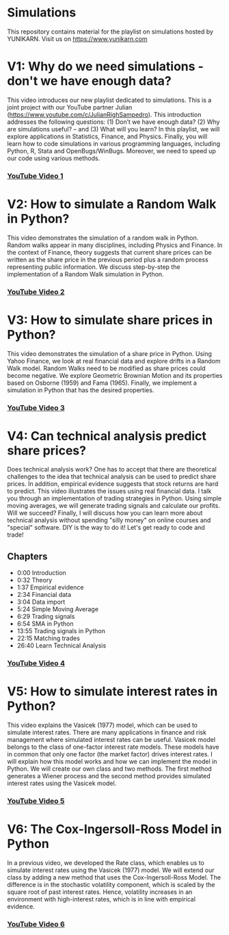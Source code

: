 # Simulations
This repository contains material for the playlist on simulations hosted by YUNIKARN. Visit us on https://www.yunikarn.com

# V1: Why do we need simulations - don't we have enough data?
This video introduces our new playlist dedicated to simulations. This is a joint project with our YouTube partner Julian (https://www.youtube.com/c/JulianRighSampedro). This introduction addresses the following questions: (1) Don’t we have enough data? (2) Why are simulations useful? – and (3) What will you learn? In this playlist, we will explore applications in Statistics, Finance, and Physics. Finally, you will learn how to code simulations in various programming languages, including Python, R, Stata and OpenBugs/WinBugs. Moreover, we need to speed up our code using various methods. 
### [YouTube Video 1](https://youtu.be/3LJlC0thaJc)

# V2: How to simulate a Random Walk in Python?
This video demonstrates the simulation of a random walk in Python. Random walks appear in many disciplines, including Physics and Finance. In the context of Finance, theory suggests that current share prices can be written as the share price in the previous period plus a random process representing public information. We discuss step-by-step the implementation of a Random Walk simulation in Python.

### [YouTube Video 2](https://youtu.be/umgjQlnhrhM)

# V3: How to simulate share prices in Python? 
This video demonstrates the simulation of a share price in Python. Using Yahoo Finance, we look at real financial data and explore drifts in a Random Walk model. Random Walks need to be modified as share prices could become negative. We explore Geometric Brownian Motion and its properties based on Osborne (1959) and Fama (1965). Finally, we implement a simulation in Python that has the desired properties.

### [YouTube Video 3](https://youtu.be/ovpuGg5esO0)

# V4: Can technical analysis predict share prices?
Does technical analysis work? One has to accept that there are theoretical challenges to the idea that technical analysis can be used to predict share prices. In addition, empirical evidence suggests that stock returns are hard to predict. This video illustrates the issues using real financial data. I talk you through an implementation of trading strategies in Python. Using simple moving averages, we will generate trading signals and calculate our profits. Will we succeed? Finally, I will discuss how you can learn more about technical analysis without spending "silly money" on online courses and "special" software. DIY is the way to do it! Let's get ready to code and trade!

## Chapters
- 0:00 Introduction
- 0:32 Theory
- 1:37 Empirical evidence
- 2:34 Financial data
- 3:04 Data import
- 5:24 Simple Moving Average
- 6:29 Trading signals
- 6:54 SMA in Python
- 13:55 Trading signals in Python
- 22:15 Matching trades
- 26:40 Learn Technical Analysis

### [YouTube Video 4](https://youtu.be/cymen-uLiP0)

# V5: How to simulate interest rates in Python?
This video explains the Vasicek (1977) model, which can be used to simulate interest rates. There are many applications in finance and risk management where simulated interest rates can be useful. Vasicek model belongs to the class of one-factor interest rate models. These models have in common that only one factor (the market factor) drives interest rates. I will explain how this model works and how we can implement the model in Python. We will create our own class and two methods. The first method generates a Wiener process and the second method provides simulated interest rates using the Vasicek model.

### [YouTube Video 5](https://youtu.be/339iI58ipOU)

# V6: The Cox-Ingersoll-Ross Model in Python
In a previous video, we developed the Rate class, which enables us to simulate interest rates using the Vasicek (1977) model. We will extend our class by adding a new method that uses the Cox-Ingersoll-Ross Model. The difference is in the stochastic volatility component, which is scaled by the square root of past interest rates. Hence, volatility increases in an environment with high-interest rates, which is in line with empirical evidence.

### [YouTube Video 6](https://youtu.be/V76Q38BkILI)
